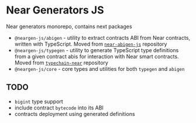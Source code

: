 # Near Generators JS

Near generators monorepo, contains next packages

- ``@neargen-js/abigen`` - utility to extract contracts ABI from Near contracts, written with TypeScript. Moved from [```near-abigen-js```](https://github.com/RedDuck-Software/near-abigen-js) repository
- ``@neargen-js/typegen`` - utility to generate TypeScript type definitions from a given contract abis for interaction with Near smart contracts. Moved from  [```typechain-near```](https://github.com/RedDuck-Software/typechain-near) repository
- ``@neargen-js/core`` - core types and utilities for both ```typegen``` and ```abigen```


## TODO
- ```bigint``` type support
- include contract ```bytecode``` into its ABI
- contracts deployment using generated definitions